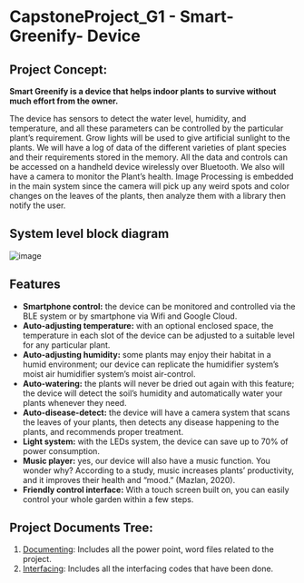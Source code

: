 # CapstoneProject_G1 - Smart-Greenify- Device

## Project Concept: 

**Smart Greenify is a device that helps indoor plants to survive without much effort from the owner.** 

The device has sensors to detect the water level, humidity, and temperature, and all these parameters can be controlled by the particular plant’s requirement. Grow lights will be used to give artificial sunlight to the plants. We will have a log of data of the different varieties of plant species and their requirements stored in the memory. All the data and controls can be accessed on a handheld device wirelessly over Bluetooth. We also will have a camera to monitor the Plant’s health.
Image Processing is embedded in the main system since the camera will pick up any weird spots and color changes on the leaves of the plants, then analyze them with a library then notify the user.

## System level block diagram

![image](https://github.com/vyhoangquocnguyen/CapstoneProject_G1/blob/main/Documentation/Supported%20Documents/images/Systemblockdiagram.png?raw=true)

## Features
- **Smartphone control:** the device can be monitored and controlled via the BLE system or by smartphone via Wifi and Google Cloud.
- **Auto-adjusting temperature:** with an optional enclosed space, the temperature in each slot of the device can be adjusted to a suitable level for any particular plant.
- **Auto-adjusting humidity:** some plants may enjoy their habitat in a humid environment; our device can replicate the humidifier system’s moist air humidifier system’s moist air-control.  
- **Auto-watering:** the plants will never be dried out again with this feature; the device will detect the soil’s humidity and automatically water your plants whenever they need.
- **Auto-disease-detect:** the device will have a camera system that scans the leaves of your plants, then detects any disease happening to the plants, and recommends proper treatment.
- **Light system:** with the LEDs system, the device can save up to 70% of power consumption. 
- **Music player:** yes, our device will also have a music function. You wonder why? According to a study, music increases plants’ productivity, and it improves their health and “mood.” (Mazlan, 2020).
- **Friendly control interface:** With a touch screen built on, you can easily control your whole garden within a few steps.

## Project Documents Tree:
1. [Documenting](https://github.com/vyhoangquocnguyen/CapstoneProject_G1/tree/main/Documentation): Includes all the power point, word files related to the project.
2. [Interfacing](https://github.com/vyhoangquocnguyen/CapstoneProject_G1/tree/main/Interfacing): Includes all the interfacing codes that have been done.
